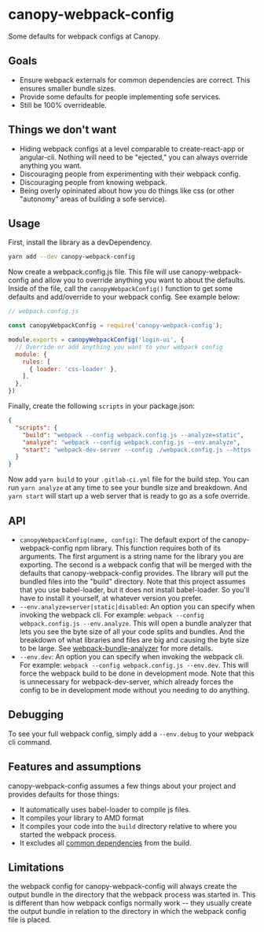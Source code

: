 # canopy-webpack-config
Some defaults for webpack configs at Canopy.

## Goals
- Ensure webpack externals for common dependencies are correct. This ensures smaller bundle sizes.
- Provide some defaults for people implementing sofe services.
- Still be 100% overrideable.

## Things we don't want
- Hiding webpack configs at a level comparable to create-react-app or angular-cli. Nothing will need to be "ejected," you can always override anything you want.
- Discouraging people from experimenting with their webpack config.
- Discouraging people from knowing webpack.
- Being overly opininated about how you do things like css (or other "autonomy" areas of building a sofe service).

## Usage
First, install the library as a devDependency.
```bash
yarn add --dev canopy-webpack-config
```

Now create a webpack.config.js file. This file will use canopy-webpack-config and allow you to override anything you want to about the defaults. Inside of the
file, call the `canopyWebpackConfig()` function to get some defaults and add/override to your webpack config. See example below:

```js
// webpack.config.js

const canopyWebpackConfig = require('canopy-webpack-config');

module.exports = canopyWebpackConfig('login-ui', {
  // Override or add anything you want to your webpack config
  module: {
    rules: [
      { loader: 'css-loader' },
    ],
  },
})
```

Finally, create the following `scripts` in your package.json:

```json
{
  "scripts": {
    "build": "webpack --config webpack.config.js --analyze=static",
    "analyze": "webpack --config webpack.config.js --env.analyze",
    "start": "webpack-dev-server --config ./webpack.config.js --https --disable-host-check --cert ~/.canopy-ssl/public.pem --key ~/.canopy-ssl/key.pem --port"
  }
}
```

Now add `yarn build` to your `.gitlab-ci.yml` file for the build step. You can run `yarn analyze` at any time to see your bundle size and breakdown. And `yarn start`
will start up a web server that is ready to go as a sofe override.

## API
- `canopyWebpackConfig(name, config)`: The default export of the canopy-webpack-config npm library. This function requires both of its arguments.
  The first argument is a string name for the library you are exporting. The second is a webpack config that will be merged with the defaults that
  canopy-webpack-config provides. The library will put the bundled files into the "build" directory. Note that this project assumes that you use
  babel-loader, but it does not install babel-loader. So you'll have to install it yourself, at whatever version you prefer.
- `--env.analyze=server|static|disabled`: An option you can specify when invoking the webpack cli. For example: `webpack --config webpack.config.js --env.analyze`. This will open
  a bundle analyzer that lets you see the byte size of all your code splits and bundles. And the breakdown of what libraries and files are big and causing the
  byte size to be large. See [webpack-bundle-analyzer](https://github.com/webpack-contrib/webpack-bundle-analyzer#options-for-plugin) for more details.
- `--env.dev`: An option you can specify when invoking the webpack cli. For example: `webpack --config webpack.config.js --env.dev`. This will force the webpack
  build to be done in development mode. Note that this is unnecessary for webpack-dev-server, which already forces the config to be in development mode without you
  needing to do anything.

## Debugging
To see your full webpack config, simply add a `--env.debug` to your webpack cli command.

## Features and assumptions
canopy-webpack-config assumes a few things about your project and provides defaults for those things:
- It automatically uses babel-loader to compile js files.
- It compiles your library to AMD format
- It compiles your code into the `build` directory relative to where you started the webpack process.
- It excludes all [common dependencies](git@code.canopy.ninja:front-end/gold/common-dependencies.git) from the build.

## Limitations
the webpack config for canopy-webpack-config will always create the output bundle in the directory that the webpack process was started in. This
is different than how webpack configs normally work -- they usually create the output bundle in relation to the directory in which the webpack config
file is placed.
